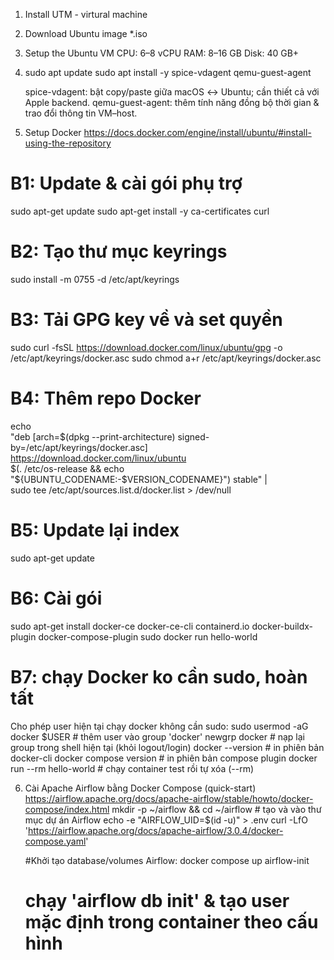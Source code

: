 1. Install UTM - virtural machine
2. Download Ubuntu image *.iso
3. Setup the Ubuntu VM
   CPU: 6–8 vCPU
   RAM: 8–16 GB
   Disk: 40 GB+
4. sudo apt update
   sudo apt install -y spice-vdagent qemu-guest-agent
   
    spice-vdagent: bật copy/paste giữa macOS ↔ Ubuntu; cần thiết cả với Apple backend.
    qemu-guest-agent: thêm tính năng đồng bộ thời gian & trao đổi thông tin VM–host. 
5. Setup Docker
   https://docs.docker.com/engine/install/ubuntu/#install-using-the-repository
# B1: Update & cài gói phụ trợ
sudo apt-get update
sudo apt-get install -y ca-certificates curl

# B2: Tạo thư mục keyrings
sudo install -m 0755 -d /etc/apt/keyrings

# B3: Tải GPG key về và set quyền
sudo curl -fsSL https://download.docker.com/linux/ubuntu/gpg -o /etc/apt/keyrings/docker.asc
sudo chmod a+r /etc/apt/keyrings/docker.asc

# B4: Thêm repo Docker
echo \
  "deb [arch=$(dpkg --print-architecture) signed-by=/etc/apt/keyrings/docker.asc] https://download.docker.com/linux/ubuntu \
  $(. /etc/os-release && echo "${UBUNTU_CODENAME:-$VERSION_CODENAME}") stable" | \
  sudo tee /etc/apt/sources.list.d/docker.list > /dev/null

# B5: Update lại index
sudo apt-get update

# B6: Cài gói
sudo apt-get install docker-ce docker-ce-cli containerd.io docker-buildx-plugin docker-compose-plugin
sudo docker run hello-world

# B7: chạy Docker ko cần sudo, hoàn tất
Cho phép user hiện tại chạy docker không cần sudo:
sudo usermod -aG docker $USER   # thêm user vào group 'docker'
newgrp docker                    # nạp lại group trong shell hiện tại (khỏi logout/login)
docker --version                 # in phiên bản docker-cli
docker compose version           # in phiên bản compose plugin
docker run --rm hello-world      # chạy container test rồi tự xóa (--rm)

6. Cài Apache Airflow bằng Docker Compose (quick-start)
   https://airflow.apache.org/docs/apache-airflow/stable/howto/docker-compose/index.html
   mkdir -p ~/airflow && cd ~/airflow               # tạo và vào thư mục dự án Airflow
   echo -e "AIRFLOW_UID=$(id -u)" > .env
   curl -LfO 'https://airflow.apache.org/docs/apache-airflow/3.0.4/docker-compose.yaml'

   #Khởi tạo database/volumes Airflow:
   docker compose up airflow-init
   # chạy 'airflow db init' & tạo user mặc định trong container theo cấu hình

   
